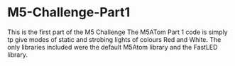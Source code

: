 # M5-Challenge-Part1
This is the first part of the M5 Challenge
The M5ATom Part 1 code is simply tp give modes of static and strobing lights of colours Red and White.
The only libraries included were the default M5Atom library and the FastLED library.
